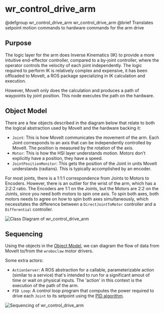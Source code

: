 # wr_control_drive_arm

@defgroup wr_control_drive_arm wr_control_drive_arm
@brief Translates setpoint motion commands to hardware commands for the arm drive

## Purpose

The logic layer for the arm does Inverse Kinematics (IK) to provide a more intuitive end-effector controller, compared to a by-joint controller, where the operator controls the velocity of each joint independently.  The logic required to perform IK is relatively complex and expensive, it has been offloaded to MoveIt, a ROS package specializing in IK calculation and execution.

However, MoveIt only does the calculation and produces a path of waypoints by joint position.  This node executes the path on the hardware.

## Object Model

There are a few objects described in the diagram below that relate to both the logical abstraction used by MoveIt and the hardware backing it:

* `Joint`: This is how MoveIt communicates the movement of the arm.  Each Joint corresponds to an axis that can be independently controlled by MoveIt.  The position is measured by the rotation of the axis.
* `Motor`: This is how the HSI layer understands motion.  Motors don't explicitly have a position, they have a speed.
* `JointPositionMonitor`: This gets the position of the Joint in units MoveIt understands (radians).  This is typically accomplished by an encoder.

For most joints, there is a 1:1:1 correspondence from Joints to Motors to Encoders.  However, there is an outlier for the wrist of the arm, which has a 2:2:2 ratio.  The Encoders are 1:1 on the Joints, but the Motors are 2:2 on the Joints, since you need both motors to spin one axis.  To spin both axes, both motors needs to agree on how to spin both axes simultaneously, which necessitates the difference between a `DirectJointToMotor` controller and a `Differential` controller.

![Class Diagram of wr_control_drive_arm](Structure.png)

## Sequencing

Using the objects in the [Object Model](#object-model), we can diagram the flow of data from MoveIt to/from the `wroboclaw` motor drivers.

Some extra actors:

* `ActionServer`: A ROS abstraction for a callable, parameterizable action (similar to a service) that's intended to run for a significant amout of time or wait on physical inputs.  The 'action' in this context is the execution of the path of the arm.
* `PID Loop`: A control loop program that computes the power required to drive each `Joint` to its setpoint using the [PID algorithm](https://en.wikipedia.org/wiki/Proportional%E2%80%93integral%E2%80%93derivative_controller).

![Sequencing of wr_control_drive_arm](seq.png)
